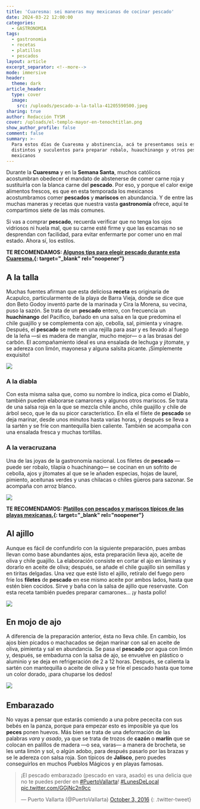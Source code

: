 ```yaml
---
title: 'Cuaresma: sei maneras muy mexicanas de cocinar pescado'
date: 2024-03-22 12:00:00
categories:
  - GASTRONOMIA
tags:
  - gastronomia
  - recetas
  - platillos
  - pescados
layout: article
excerpt_separator: <!--more-->
mode: immersive
header:
  theme: dark
article_header:
  type: cover
  image:
    src: /uploads/pescado-a-la-talla-41205590500.jpeg
sharing: true
author: Redacción TYSM
cover: /uploads/el-templo-mayor-en-tenochtitlan.png
show_author_profile: false
comment: false
summary: >-
  Para estos días de Cuaresma y abstinencia, acá te presentamos seis estilos
  distintos y suculentos para preparar robalo, huauchinango y otros pescados
  mexicanos
---
```

Durante la **Cuaresma** y en la **Semana Santa**, muchos católicos acostumbran obedecer el mandato de abstenerse de comer carne roja y sustituirla con la blanca carne del **pescado**. Por eso, y porque el calor exige alimentos frescos, es que en esta temporada los mexicanos acostumbramos comer **pescados** y **mariscos** en abundancia. Y de entre las muchas maneras y recetas que nuestra vasta **gastronomía** ofrece, aquí te compartimos siete de las más comunes.

Si vas a comprar **pescado**, recuerda verificar que no tenga los ojos vidriosos ni huela mal, que su carne esté firme y que las escamas no se desprendan con facilidad, para evitar enfermarte por comer uno en mal estado. Ahora sí, los estilos.

**TE RECOMENDAMOS: [Algunos tips para elegir pescado durante esta Cuaresma.](https://blog.tonoysumariachi.com/gastronomia/2024/02/16/algunos-tips-para-elegir-pescado-durante-esta-cuaresma.html){: target="_blank" rel="noopener"}**

## A la talla

Muchas fuentes afirman que esta deliciosa **receta** es originaria de Acapulco, particularmente de la playa de Barra Vieja, donde se dice que don Beto Godoy inventó parte de la marinada y Cira la Morena, su vecina, puso la sazón. Se trata de un **pescado** entero, con frecuencia un **huachinango** del Pacífico, bañado en una salsa en la que predomina el chile guajillo y se complementa con ajo, cebolla, sal, pimienta y vinagre. Después, el **pescado** se mete en una rejilla para asar y es llevado al fuego de la leña —si es madera de manglar, mucho mejor— o a las brasas del carbón. El acompañamiento ideal es una ensalada de lechuga y jitomate, y se adereza con limón, mayonesa y alguna salsita picante. ¡Simplemente exquisito!

![](https://upload.wikimedia.org/wikipedia/commons/d/dd/Pescado_a_la_talla.jpg)

### A la diabla

Con esta misma salsa que, como su nombre lo indica, pica como el Diablo, también pueden elaborarse camarones y algunos otros mariscos. Se trata de una salsa roja en la que se mezcla chile ancho, chile guajillo y chile de árbol seco, que le da su picor característico. En ella el filete de **pescado** se deja marinar, desde unos minutos hasta varias horas, y después se lleva a la sartén y se fríe con mantequilla bien caliente. También se acompaña con una ensalada fresca y muchas tortillas.

### A la veracruzana

Una de las joyas de la gastronomía nacional. Los filetes de **pescado** —puede ser robalo, tilapia o huachinango— se cocinan en un sofrito de cebolla, ajos y jitomates al que se le añaden especias, hojas de laurel, pimiento, aceitunas verdes y unas chilacas o chiles güeros para sazonar. Se acompaña con arroz blanco.

![](https://upload.wikimedia.org/wikipedia/commons/thumb/9/99/Pescado_a_la_veracruzana.jpg/667px-Pescado_a_la_veracruzana.jpg)

**TE RECOMENDAMOS:&nbsp;[Platillos con pescados y mariscos típicos de las playas mexicanas.](https://blog.tonoysumariachi.com/gastronomia/2023/03/28/platillos-con-pescados-y-mariscos-tipicos-de-las-playas-mexicanas.html){: target="_blank" rel="noopener"}**

## Al ajillo

Aunque es fácil de confundirlo con la siguiente preparación, pues ambas llevan como base abundantes ajos, esta preparación lleva ajo, aceite de oliva y chile guajillo. La elaboración consiste en cortar el ajo en láminas y dorarlo en aceite de oliva; después, se añade el chile guajillo sin semillas y en tiritas delgadas. Una vez que esté listo el ajillo, retíralo del fuego pero fríe los **filetes** de **pescado** en ese mismo aceite por ambos lados, hasta que estén bien cocidos. Sirve y baña con la salsa de ajillo que reservaste. Con esta receta también puedes preparar camarones… ¡y hasta pollo!

![](https://upload.wikimedia.org/wikipedia/commons/thumb/3/3c/Las_gambas_al_ajillo%2C_t%C3%ADpica_tapa_espa%C3%B1ola.jpg/1024px-Las_gambas_al_ajillo%2C_t%C3%ADpica_tapa_espa%C3%B1ola.jpg)

## En mojo de ajo

A diferencia de la preparación anterior, ésta no lleva chile. En cambio, los ajos bien picados o machacados se dejan marinar con sal en aceite de oliva, pimienta y sal en abundancia. Se pasa el **pescado** por agua con limón y, después, se embadurna con la salsa de ajo, se envuelve en plástico o aluminio y se deja en refrigeración de 2 a 12 horas. Después, se calienta la sartén con mantequilla o aceite de oliva y se fríe el pescado hasta que tome un color dorado, ¡para chuparse los dedos!

![](https://upload.wikimedia.org/wikipedia/commons/thumb/4/49/Huachinango1.jpg/1024px-Huachinango1.jpg)&nbsp;

## Embarazado

No vayas a pensar que estarás comiendo a una pobre pececita con sus bebés en la panza, porque para empezar esto es imposible ya que los **peces** ponen huevos. Más bien se trata de una deformación de las palabras&nbsp;*vara* y *asado*, ya que se trata de trozos de **cazón** o **marlín** que se colocan en palillos de madera —o sea, varas— a manera de brocheta, se les unta limón y sol, o algún adobo, para después pasarlo por las brazas y se le adereza con salsa roja. Son típicos de **Jalisco**, pero puedes conseguirlos en muchos Pueblos Mágicos y en playas famosas.

> ¡El pescado embarazado (pescado en vara, asado) es una delicia que no te puedes perder en [\#PuertoVallarta](https://twitter.com/hashtag/PuertoVallarta?src=hash&amp;ref_src=twsrc%5Etfw)! [\#LunesDeLocal](https://twitter.com/hashtag/LunesDeLocal?src=hash&amp;ref_src=twsrc%5Etfw) [pic.twitter.com/GGjNc2n9cc](https://t.co/GGjNc2n9cc)
>
> — Puerto Vallarta (@PuertoVallarta) [October 3, 2016](https://twitter.com/PuertoVallarta/status/783048995052683265?ref_src=twsrc%5Etfw)
{: .twitter-tweet}